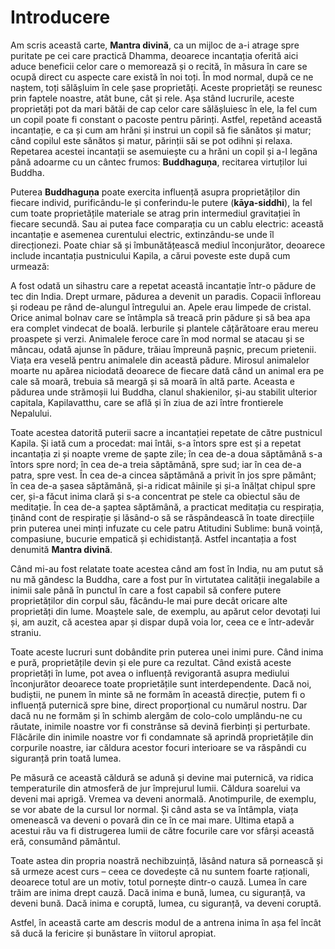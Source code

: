 # Introducere

Am scris această carte, **Mantra divină**, ca un mijloc de a-i atrage spre puritate pe cei care practică Dhamma, deoarece incantația oferită aici aduce beneficii celor care o memorează și o recită, în măsura în care se ocupă direct cu aspecte care există în noi toți. În mod normal, după ce ne naștem, toți sălășluim în cele șase proprietăți. Aceste proprietăți se reunesc prin faptele noastre, atât bune, cât și rele. Așa stând lucrurile, aceste proprietăți pot da mari bătăi de cap celor care sălășluiesc în ele, la fel cum un copil poate fi constant o pacoste pentru părinți. Astfel, repetând această incantație, e ca și cum am hrăni și instrui un copil să fie sănătos și matur; când copilul este sănătos și matur, părinții săi se pot odihni și relaxa. Repetarea acestei incantații se asemuiește cu a hrăni un copil și a-l legăna până adoarme cu un cântec frumos: **Buddhaguṇa**, recitarea virtuților lui Buddha.

Puterea **Buddhaguṇa** poate exercita influență asupra proprietăților din fiecare individ, purificându-le și conferindu-le putere (**kāya-siddhi**), la fel cum toate proprietățile materiale se atrag prin intermediul gravitației în fiecare secundă. Sau ai putea face comparația cu un cablu electric: această incantație e asemenea curentului electric, extinzându-se unde îl direcționezi. Poate chiar să și îmbunătățească mediul înconjurător, deoarece include incantația pustnicului Kapila, a cărui poveste este după cum urmează:

A fost odată un sihastru care a repetat această incantație într-o pădure de tec din India. Drept urmare, pădurea a devenit un paradis. Copacii înfloreau și rodeau pe rând de-alungul întregului an. Apele erau limpede de cristal. Orice animal bolnav care se întâmpla să treacă prin pădure și să bea apa era complet vindecat de boală. Ierburile și plantele cățărătoare erau mereu proaspete și verzi. Animalele feroce care în mod normal se atacau și se mâncau, odată ajunse în pădure, trăiau împreună pașnic, precum prietenii. Viața era veselă pentru animalele din această pădure. Mirosul animalelor moarte nu apărea niciodată deoarece de fiecare dată când un animal era pe cale să moară, trebuia să meargă și să moară în altă parte. Aceasta e pădurea unde strămoșii lui Buddha, clanul shakienilor, și-au stabilit ulterior capitala, Kapilavatthu, care se află și în ziua de azi între frontierele Nepalului.

Toate acestea datorită puterii sacre a incantației repetate de către pustnicul Kapila. Și iată cum a procedat: mai întâi, s-a întors spre est și a repetat incantația zi și noapte vreme de șapte zile; în cea de-a doua săptămână s-a întors spre nord; în cea de-a treia săptămână, spre sud; iar în cea de-a patra, spre vest. În cea de-a cincea săptămână a privit în jos spre pământ; în cea de-a șasea săptămână, și-a ridicat mâinile și și-a înălțat chipul spre cer, și-a făcut inima clară și s-a concentrat pe stele ca obiectul său de meditație. În cea de-a șaptea săptămână, a practicat meditația cu respirația, ținând cont de respirație și lăsând-o să se răspândească în toate direcțiile prin puterea unei minți infuzate cu cele patru Atitudini Sublime: bună voință, compasiune, bucurie empatică și echidistanță. Astfel incantația a fost denumită **Mantra divină**.

Când mi-au fost relatate toate acestea când am fost în India, nu am putut să nu mă gândesc la Buddha, care a fost pur în virtutatea calității inegalabile a inimii sale până în punctul în care a fost capabil să confere putere proprietăților din corpul său, făcându-le mai pure decât oricare alte proprietăți din lume. Moaștele sale, de exemplu, au apărut celor devotați lui și, am auzit, că acestea apar și dispar după voia lor, ceea ce e într-adevăr straniu.

Toate aceste lucruri sunt dobândite prin puterea unei inimi pure. Când inima e pură, proprietățile devin și ele pure ca rezultat. Când există aceste proprietăți în lume, pot avea o influență revigorantă asupra mediului înconjurător deoarece toate proprietățile sunt interdependente. Dacă noi, budiștii, ne punem în minte să ne formăm în această direcție, putem fi o influență puternică spre bine, direct proporțional cu numărul nostru. Dar dacă nu ne formăm și în schimb alergăm de colo-colo umplându-ne cu răutate, inimile noastre vor fi constrânse să devină fierbinți și perturbate. Flăcările din inimile noastre vor fi condamnate să aprindă proprietățile din corpurile noastre, iar căldura acestor focuri interioare se va răspândi cu siguranță prin toată lumea.

Pe măsură ce această căldură se adună și devine mai puternică, va ridica temperaturile din atmosferă de jur împrejurul lumii. Căldura soarelui va deveni mai aprigă. Vremea va deveni anormală. Anotimpurile, de exemplu, se vor abate de la cursul lor normal. Și când asta se va întâmpla, viața omenească va deveni o povară din ce în ce mai mare. Ultima etapă a acestui rău va fi distrugerea lumii de către focurile care vor sfârși această eră, consumând pământul.

Toate astea din propria noastră nechibzuință, lăsând natura să pornească și să urmeze acest curs – ceea ce dovedește că nu suntem foarte raționali, deoarece totul are un motiv, totul pornește dintr-o cauză. Lumea în care trăim are inima drept cauză. Dacă inima e bună, lumea, cu siguranță, va deveni bună. Dacă inima e coruptă, lumea, cu siguranță, va deveni coruptă.

Astfel, în această carte am descris modul de a antrena inima în așa fel încât să ducă la fericire și bunăstare în viitorul apropiat.
